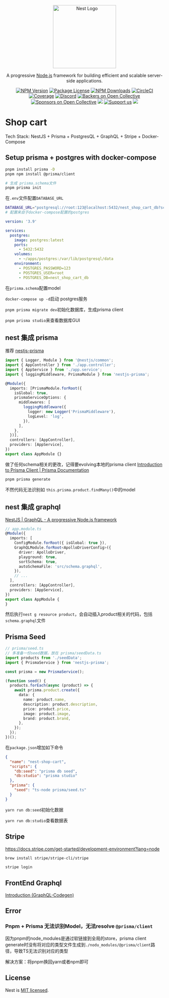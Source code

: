 <p align="center">
  <a href="http://nestjs.com/" target="blank"><img src="https://nestjs.com/img/logo-small.svg" width="200" alt="Nest Logo" /></a>
</p>

[circleci-image]: https://img.shields.io/circleci/build/github/nestjs/nest/master?token=abc123def456
[circleci-url]: https://circleci.com/gh/nestjs/nest

  <p align="center">A progressive <a href="http://nodejs.org" target="_blank">Node.js</a> framework for building efficient and scalable server-side applications.</p>
    <p align="center">
<a href="https://www.npmjs.com/~nestjscore" target="_blank"><img src="https://img.shields.io/npm/v/@nestjs/core.svg" alt="NPM Version" /></a>
<a href="https://www.npmjs.com/~nestjscore" target="_blank"><img src="https://img.shields.io/npm/l/@nestjs/core.svg" alt="Package License" /></a>
<a href="https://www.npmjs.com/~nestjscore" target="_blank"><img src="https://img.shields.io/npm/dm/@nestjs/common.svg" alt="NPM Downloads" /></a>
<a href="https://circleci.com/gh/nestjs/nest" target="_blank"><img src="https://img.shields.io/circleci/build/github/nestjs/nest/master" alt="CircleCI" /></a>
<a href="https://coveralls.io/github/nestjs/nest?branch=master" target="_blank"><img src="https://coveralls.io/repos/github/nestjs/nest/badge.svg?branch=master#9" alt="Coverage" /></a>
<a href="https://discord.gg/G7Qnnhy" target="_blank"><img src="https://img.shields.io/badge/discord-online-brightgreen.svg" alt="Discord"/></a>
<a href="https://opencollective.com/nest#backer" target="_blank"><img src="https://opencollective.com/nest/backers/badge.svg" alt="Backers on Open Collective" /></a>
<a href="https://opencollective.com/nest#sponsor" target="_blank"><img src="https://opencollective.com/nest/sponsors/badge.svg" alt="Sponsors on Open Collective" /></a>
  <a href="https://paypal.me/kamilmysliwiec" target="_blank"><img src="https://img.shields.io/badge/Donate-PayPal-ff3f59.svg"/></a>
    <a href="https://opencollective.com/nest#sponsor"  target="_blank"><img src="https://img.shields.io/badge/Support%20us-Open%20Collective-41B883.svg" alt="Support us"></a>
  <a href="https://twitter.com/nestframework" target="_blank"><img src="https://img.shields.io/twitter/follow/nestframework.svg?style=social&label=Follow"></a>
</p>
  <!--[![Backers on Open Collective](https://opencollective.com/nest/backers/badge.svg)](https://opencollective.com/nest#backer)
  [![Sponsors on Open Collective](https://opencollective.com/nest/sponsors/badge.svg)](https://opencollective.com/nest#sponsor)-->

# Shop cart

Tech Stack: NestJS + Prisma + PostgresQL + GraphQL + Stripe + Docker-Compose

## Setup prisma + postgres with docker-compose

```sh
pnpm install prisma -D
pnpm npm install @prisma/client

# 生成 prisma.schema文件
pnpm prisma init
```

在`.env`文件配置`DATABASE_URL`
```sh
DATABASE_URL="postgresql://root:123@localhost:5432/nest_shop_cart_db?schema=public"
# 配置来自于docker-compose配置的postgres
```

```yml
version: '3.9'

services:
  postgres:
    image: postgres:latest
    ports:
      - 5432:5432
    volumes:
      - ~/apps/postgres:/var/lib/postgresql/data
    environment:
      - POSTGRES_PASSWORD=123
      - POSTGRES_USER=root
      - POSTGRES_DB=nest_shop_cart_db
```

在`prisma.schema`配置model

`docker-compose up -d`启动 postgres服务

`pnpm prisma migrate dev`初始化数据库，生成prisma client

`pnpm prisma studio`来查看数据库GUI


## nest 集成 prisma

推荐 [nestjs-prisma](https://www.npmjs.com/package/nestjs-prisma) 
```ts
import { Logger, Module } from '@nestjs/common';
import { AppController } from './app.controller';
import { AppService } from './app.service';
import { loggingMiddleware, PrismaModule } from 'nestjs-prisma';

@Module({
  imports: [PrismaModule.forRoot({
    isGlobal: true,
    prismaServiceOptions: {
      middlewares: [
        loggingMiddleware({
          logger: new Logger('PrismaMiddleware'),
          logLevel: 'log',
        }),
      ],
    },
  })],
  controllers: [AppController],
  providers: [AppService],
})
export class AppModule {}
```

做了任何schema相关的更改，记得要evolving本地的prisma client [Introduction to Prisma Client | Prisma Documentation](https://www.prisma.io/docs/orm/prisma-client/setup-and-configuration/introduction#3-importing-prisma-client)
```sh
pnpm prisma generate
```
不然代码无法识别如 `this.prisma.product.findMany()`中的model

## nest 集成 graphql
[NestJS | GraphQL - A progressive Node.js framework](https://docs.nestjs.com/graphql/quick-start#getting-started-with-graphql--typescript)

```ts
// app.module.ts
@Module({
  imports: [
    ConfigModule.forRoot({ isGlobal: true }),
    GraphQLModule.forRoot<ApolloDriverConfig>({
      driver: ApolloDriver,
      playground: true,
      sortSchema: true,
      autoSchemaFile: 'src/schema.graphql',
    }),
	// ...
  ],
  controllers: [AppController],
  providers: [AppService],
})
export class AppModule {
}
```

然后执行`nest g resource product`，会自动插入product相关的代码，包括`schema.graphql`文件


## Prisma Seed
```ts
// prisma/seed.ts
// 多准备一份seed数据，放在 prisma/seedData.ts
import products from './seedData';
import { PrismaService } from 'nestjs-prisma';

const prisma = new PrismaService();

(function seed() {
  products.forEach(async (product) => {
    await prisma.product.create({
      data: {
        name: product.name,
        description: product.description,
        price: product.price,
        image: product.image,
        brand: product.brand,
      },
    });
  });
})();
```

在`package.json`增加如下命令

```json
{
  "name": "nest-shop-cart",
  "scripts": {
    "db:seed": "prisma db seed",
    "db:studio": "prisma studio"
  },
  "prisma": {
    "seed": "ts-node prisma/seed.ts"
  }
}
```

`yarn run db:seed`初始化数据

`yarn run db:studio`查看数据表


## Stripe
https://docs.stripe.com/get-started/development-environment?lang=node
```sh
brew install stripe/stripe-cli/stripe

stripe login
```

## FrontEnd Graphql

[Introduction \(GraphQL-Codegen\)](https://the-guild.dev/graphql/codegen/docs/getting-started)


## Error
### Pnpm + Prisma 无法识别Model，无法resolve `@prisma/client`
因为pnpm的node_modules是通过软链接到全局的store，prisma client generate时没有将对应的类型文件生成到`./nodu_modules/@prisma/client`路径，导致TS无法识别对应的类型

解决方案：将pnpm换回yarn或者npm即可


## License

Nest is [MIT licensed](LICENSE).
